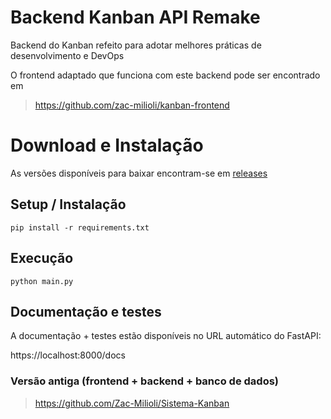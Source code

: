 # Backend Kanban API Remake
Backend do Kanban refeito para adotar melhores práticas de desenvolvimento e DevOps

O frontend adaptado que funciona com este backend pode ser encontrado em
> https://github.com/zac-milioli/kanban-frontend

# Download e Instalação
As versões disponíveis para baixar encontram-se em [releases](https://github.com/Zac-Milioli/kanban-api-backend/releases)

## Setup / Instalação
```
pip install -r requirements.txt
```

## Execução
```
python main.py
```

## Documentação e testes
A documentação + testes estão disponíveis no URL automático do FastAPI:

https://localhost:8000/docs

### Versão antiga (frontend + backend + banco de dados)
> https://github.com/Zac-Milioli/Sistema-Kanban
